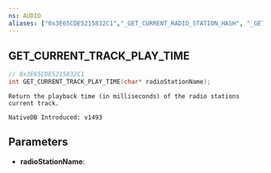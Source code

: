 ```yaml
---
ns: AUDIO
aliases: ["0x3E65CDE5215832C1","_GET_CURRENT_RADIO_STATION_HASH", "_GET_CURRENT_RADIO_TRACK_PLAYBACK_TIME"]
---
```

## GET_​CURRENT_​TRACK_​PLAY_​TIME

```c
// 0x3E65CDE5215832C1
int GET_​CURRENT_​TRACK_​PLAY_​TIME(char* radioStationName);
```

```
Return the playback time (in milliseconds) of the radio stations current track. 

NativeDB Introduced: v1493
```

## Parameters
* **radioStationName**:
